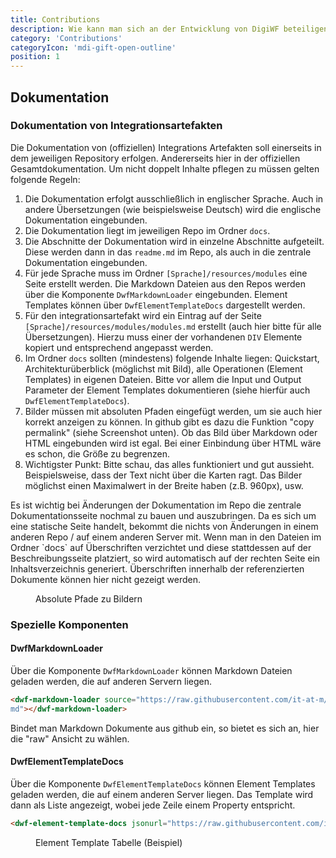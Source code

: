 ```yaml
---
title: Contributions
description: Wie kann man sich an der Entwicklung von DigiWF beteiligen?
category: 'Contributions'
categoryIcon: 'mdi-gift-open-outline'
position: 1
---
```


## Dokumentation

### Dokumentation von Integrationsartefakten

Die Dokumentation von (offiziellen) Integrations Artefakten soll einerseits in dem jeweiligen Repository erfolgen. 
Andererseits hier in der offiziellen Gesamtdokumentation. Um nicht doppelt Inhalte pflegen zu müssen gelten folgende 
Regeln:

1. Die Dokumentation erfolgt ausschließlich in englischer Sprache. Auch in andere Übersetzungen (wie beispielsweise 
   Deutsch) wird die englische Dokumentation eingebunden. 
2. Die Dokumentation liegt im jeweiligen Repo im Ordner `docs`.
3. Die Abschnitte der Dokumentation wird in einzelne Abschnitte aufgeteilt. Diese werden dann in das `readme.md` im 
   Repo, als auch in die zentrale Dokumentation eingebunden.
4. Für jede Sprache muss im Ordner `[Sprache]/resources/modules` eine Seite erstellt werden. Die Markdown Dateien aus 
   den Repos werden über die Komponente `DwfMarkdownLoader` eingebunden. Element Templates können über 
   `DwfElementTemplateDocs` dargestellt werden.
5. Für den integrationsartefakt wird ein Eintrag auf der Seite `[Sprache]/resources/modules/modules.md` erstellt 
   (auch hier bitte für alle Übersetzungen). Hierzu muss einer der vorhandenen `DIV` Elemente kopiert und entsprechend 
   angepasst werden.
6. Im Ordner `docs` sollten (mindestens) folgende Inhalte liegen: Quickstart, Architekturüberblick (möglichst mit 
   Bild), alle 
   Operationen (Element Templates) in eigenen Dateien. Bitte vor allem die Input und Output Parameter der Element 
   Templates dokumentieren (siehe hierfür auch `DwfElementTemplateDocs`).
7. Bilder müssen mit absoluten Pfaden eingefügt werden, um sie auch hier korrekt anzeigen zu können. In github gibt 
   es dazu die Funktion "copy permalink" (siehe Screenshot unten). Ob das Bild über Markdown oder HTML eingebunden 
   wird ist egal. Bei einer Einbindung über HTML wäre es schon, die Größe zu begrenzen. 
8. Wichtigster Punkt: Bitte schau, das alles funktioniert und gut aussieht. Beispielsweise, dass der Text nicht über 
   die Karten ragt. Das Bilder möglichst einen Maximalwert in der Breite haben (z.B. 960px), usw.

<v-alert color="red darken-1" border="left" elevation="2" colored-border icon="mdi-robot-angry" class="pb-4">
Es ist wichtig bei Änderungen der Dokumentation im Repo die zentrale Dokumentationsseite nochmal zu bauen und 
auszubringen. Da es sich um eine statische Seite handelt, bekommt die nichts von Änderungen in einem anderen Repo / 
auf einem anderen Server mit.
</v-alert>
<v-alert color="yellow darken-1" border="left" elevation="2" colored-border icon="mdi-robot-confused">
Wenn man in den Dateien im Ordner `docs` auf Überschriften verzichtet und diese stattdessen auf der 
Beschreibungsseite platziert, so wird automatisch auf der rechten Seite ein Inhaltsverzeichnis generiert. 
Überschriften innerhalb der referenzierten Dokumente können hier nicht gezeigt werden.
</v-alert>

<figure>
<v-img alt="Es wird gezeigt, wo sich auf github die Schaltfläche befindet, über die absolute Links zu Bildern 
kopiert werden können. (Screenshot)" contain 
max-width="960" 
src="images/ecosystem/contribution/github_file_link.png" 
lazy-src="images/ecosystem/contribution/preview_github_file_link.png" ></v-img>
<figcaption>Absolute Pfade zu Bildern</figcaption>
</figure>

### Spezielle Komponenten

#### DwfMarkdownLoader

Über die Komponente `DwfMarkdownLoader` können Markdown Dateien geladen werden, die auf anderen Servern liegen.

``` html
<dwf-markdown-loader source="https://raw.githubusercontent.com/it-at-m/digiwf-s3-integration/dev/README.
md"></dwf-markdown-loader>
```

Bindet man Markdown Dokumente aus github ein, so bietet es sich an, hier die "raw" Ansicht zu wählen. 

#### DwfElementTemplateDocs

Über die Komponente `DwfElementTemplateDocs` können Element Templates geladen werden, die auf einem anderen Server 
liegen. Das Template wird dann als Liste angezeigt, wobei jede Zeile einem Property entspricht.

``` html
<dwf-element-template-docs jsonurl="https://raw.githubusercontent.com/it-at-m/digiwf-email-integration/dev/docs/sendMail.json"></dwf-element-template-docs>
```

<figure>
<v-img alt="Es wird gezeigt, wie die Darstellung der Element Templates in der Doku aussieht. (Screenshot)" contain 
max-width="960" 
src="images/ecosystem/contribution/element_template_table.png" 
lazy-src="images/ecosystem/contribution/preview_element_template_table.png" ></v-img>
<figcaption>Element Template Tabelle (Beispiel)</figcaption>
</figure>
